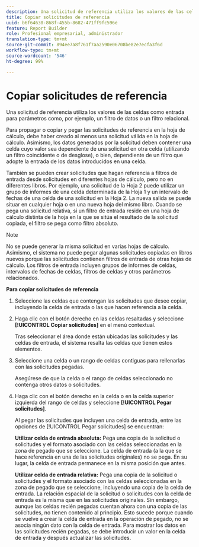 ```yaml
---
description: Una solicitud de referencia utiliza los valores de las celdas como entrada para parámetros como, por ejemplo, un filtro de datos o un filtro relacional.
title: Copiar solicitudes de referencia
uuid: b6f64630-868f-455b-8682-471ff9fc596e
feature: Report Builder
role: Profesional empresarial, administrador
translation-type: tm+mt
source-git-commit: 894ee7a8f761f7aa2590e06708be82e7ecfa3f6d
workflow-type: tm+mt
source-wordcount: '546'
ht-degree: 99%

---
```



# Copiar solicitudes de referencia

Una solicitud de referencia utiliza los valores de las celdas como entrada para parámetros como, por ejemplo, un filtro de datos o un filtro relacional.

Para propagar o copiar y pegar las solicitudes de referencia en la hoja de cálculo, debe haber creado al menos una solicitud válida en la hoja de cálculo. Asimismo, los datos generados por la solicitud deben contener una celda cuyo valor sea dependiente de una solicitud en otra celda (utilizando un filtro coincidente o de desglose), o bien, dependiente de un filtro que adopte la entrada de los datos introducidos en una celda.

También se pueden crear solicitudes que hagan referencia a filtros de entrada desde solicitudes en diferentes hojas de cálculo, pero no en diferentes libros. Por ejemplo, una solicitud de la Hoja 2 puede utilizar un grupo de informes de una celda determinada de la Hoja 1 y un intervalo de fechas de una celda de una solicitud en la Hoja 2. La nueva salida se puede situar en cualquier hoja o en una nueva hoja del mismo libro. Cuando se pega una solicitud relativa, si un filtro de entrada reside en una hoja de cálculo distinta de la hoja en la que se sitúa el resultado de la solicitud copiada, el filtro se pega como filtro absoluto.

>[!NOTE]
>
>No se puede generar la misma solicitud en varias hojas de cálculo. Asimismo, el sistema no puede pegar algunas solicitudes copiadas en libros nuevos porque las solicitudes contienen filtros de entrada de otras hojas de cálculo. Los filtros de entrada incluyen grupos de informes de celdas, intervalos de fechas de celdas, filtros de celdas y otros parámetros relacionados.

**Para copiar solicitudes de referencia**

1. Seleccione las celdas que contengan las solicitudes que desee copiar, incluyendo la celda de entrada o las que hacen referencia a la celda.
1. Haga clic con el botón derecho en las celdas resaltadas y seleccione **[!UICONTROL Copiar solicitudes]** en el menú contextual.

   Tras seleccionar el área donde están ubicadas las solicitudes y las celdas de entrada, el sistema resalta las celdas que tienen estos elementos.
1. Seleccione una celda o un rango de celdas contiguas para rellenarlas con las solicitudes pegadas.

   Asegúrese de que la celda o el rango de celdas seleccionado no contenga otros datos o solicitudes.
1. Haga clic con el botón derecho en la celda o en la celda superior izquierda del rango de celdas y seleccione **[!UICONTROL Pegar solicitudes]**.

   Al pegar las solicitudes que incluyen una celda de entrada, entre las opciones de [!UICONTROL Pegar solicitudes] se encuentran:

   **Utilizar celda de entrada absoluta:** Pega una copia de la solicitud o solicitudes y el formato asociado con las celdas seleccionadas en la zona de pegado que se seleccione. La celda de entrada (a la que se hace referencia en una de las solicitudes originales) no se pega. En su lugar, la celda de entrada permanece en la misma posición que antes.

   **Utilizar celda de entrada relativa:** Pega una copia de la solicitud o solicitudes y el formato asociado con las celdas seleccionadas en la zona de pegado que se seleccione, incluyendo una copia de la celda de entrada. La relación espacial de la solicitud o solicitudes con la celda de entrada es la misma que en las solicitudes originales. Sin embargo, aunque las celdas recién pegadas cuentan ahora con una copia de las solicitudes, no tienen contenido al principio. Esto sucede porque cuando se vuelve a crear la celda de entrada en la operación de pegado, no se asocia ningún dato con la celda de entrada. Para mostrar los datos en las solicitudes recién pegadas, se debe introducir un valor en la celda de entrada y después actualizar las solicitudes.
